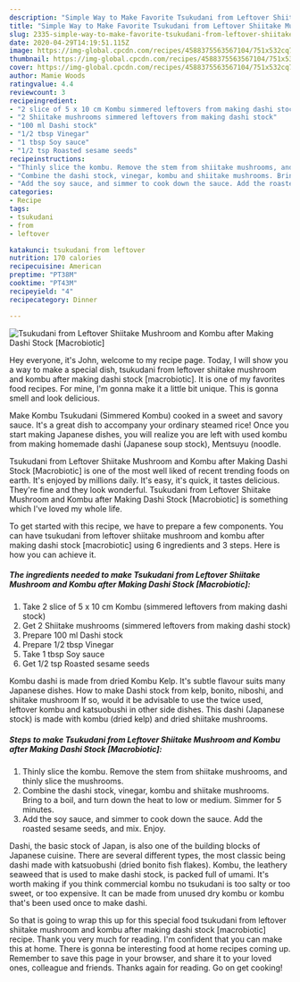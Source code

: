 ```yaml
---
description: "Simple Way to Make Favorite Tsukudani from Leftover Shiitake Mushroom and Kombu after Making Dashi Stock [Macrobiotic]"
title: "Simple Way to Make Favorite Tsukudani from Leftover Shiitake Mushroom and Kombu after Making Dashi Stock [Macrobiotic]"
slug: 2335-simple-way-to-make-favorite-tsukudani-from-leftover-shiitake-mushroom-and-kombu-after-making-dashi-stock-macrobiotic
date: 2020-04-29T14:19:51.115Z
image: https://img-global.cpcdn.com/recipes/4588375563567104/751x532cq70/tsukudani-from-leftover-shiitake-mushroom-and-kombu-after-making-dashi-stock-macrobiotic-recipe-main-photo.jpg
thumbnail: https://img-global.cpcdn.com/recipes/4588375563567104/751x532cq70/tsukudani-from-leftover-shiitake-mushroom-and-kombu-after-making-dashi-stock-macrobiotic-recipe-main-photo.jpg
cover: https://img-global.cpcdn.com/recipes/4588375563567104/751x532cq70/tsukudani-from-leftover-shiitake-mushroom-and-kombu-after-making-dashi-stock-macrobiotic-recipe-main-photo.jpg
author: Mamie Woods
ratingvalue: 4.4
reviewcount: 3
recipeingredient:
- "2 slice of 5 x 10 cm Kombu simmered leftovers from making dashi stock"
- "2 Shiitake mushrooms simmered leftovers from making dashi stock"
- "100 ml Dashi stock"
- "1/2 tbsp Vinegar"
- "1 tbsp Soy sauce"
- "1/2 tsp Roasted sesame seeds"
recipeinstructions:
- "Thinly slice the kombu. Remove the stem from shiitake mushrooms, and thinly slice the mushrooms."
- "Combine the dashi stock, vinegar, kombu and shiitake mushrooms. Bring to a boil, and turn down the heat to low or medium. Simmer for 5 minutes."
- "Add the soy sauce, and simmer to cook down the sauce. Add the roasted sesame seeds, and mix. Enjoy."
categories:
- Recipe
tags:
- tsukudani
- from
- leftover

katakunci: tsukudani from leftover 
nutrition: 170 calories
recipecuisine: American
preptime: "PT38M"
cooktime: "PT43M"
recipeyield: "4"
recipecategory: Dinner

---
```



![Tsukudani from Leftover Shiitake Mushroom and Kombu after Making Dashi Stock [Macrobiotic]](https://img-global.cpcdn.com/recipes/4588375563567104/751x532cq70/tsukudani-from-leftover-shiitake-mushroom-and-kombu-after-making-dashi-stock-macrobiotic-recipe-main-photo.jpg)

Hey everyone, it's John, welcome to my recipe page. Today, I will show you a way to make a special dish, tsukudani from leftover shiitake mushroom and kombu after making dashi stock [macrobiotic]. It is one of my favorites food recipes. For mine, I'm gonna make it a little bit unique. This is gonna smell and look delicious.

Make Kombu Tsukudani (Simmered Kombu) cooked in a sweet and savory sauce. It&#39;s a great dish to accompany your ordinary steamed rice! Once you start making Japanese dishes, you will realize you are left with used kombu from making homemade dashi (Japanese soup stock), Mentsuyu (noodle.

Tsukudani from Leftover Shiitake Mushroom and Kombu after Making Dashi Stock [Macrobiotic] is one of the most well liked of recent trending foods on earth. It's enjoyed by millions daily. It's easy, it's quick, it tastes delicious. They're fine and they look wonderful. Tsukudani from Leftover Shiitake Mushroom and Kombu after Making Dashi Stock [Macrobiotic] is something which I've loved my whole life.


To get started with this recipe, we have to prepare a few components. You can have tsukudani from leftover shiitake mushroom and kombu after making dashi stock [macrobiotic] using 6 ingredients and 3 steps. Here is how you can achieve it.

<!--inarticleads1-->

##### The ingredients needed to make Tsukudani from Leftover Shiitake Mushroom and Kombu after Making Dashi Stock [Macrobiotic]:

1. Take 2 slice of 5 x 10 cm Kombu (simmered leftovers from making dashi stock)
1. Get 2 Shiitake mushrooms (simmered leftovers from making dashi stock)
1. Prepare 100 ml Dashi stock
1. Prepare 1/2 tbsp Vinegar
1. Take 1 tbsp Soy sauce
1. Get 1/2 tsp Roasted sesame seeds


Kombu dashi is made from dried Kombu Kelp. It&#39;s subtle flavour suits many Japanese dishes. How to make Dashi stock from kelp, bonito, niboshi, and shiitake mushroom If so, would it be advisable to use the twice used, leftover kombu and katsuobushi in other side dishes. This dashi (Japanese stock) is made with kombu (dried kelp) and dried shiitake mushrooms. 

<!--inarticleads2-->

##### Steps to make Tsukudani from Leftover Shiitake Mushroom and Kombu after Making Dashi Stock [Macrobiotic]:

1. Thinly slice the kombu. Remove the stem from shiitake mushrooms, and thinly slice the mushrooms.
1. Combine the dashi stock, vinegar, kombu and shiitake mushrooms. Bring to a boil, and turn down the heat to low or medium. Simmer for 5 minutes.
1. Add the soy sauce, and simmer to cook down the sauce. Add the roasted sesame seeds, and mix. Enjoy.


Dashi, the basic stock of Japan, is also one of the building blocks of Japanese cuisine. There are several different types, the most classic being dashi made with katsuobushi (dried bonito fish flakes). Kombu, the leathery seaweed that is used to make dashi stock, is packed full of umami. It&#39;s worth making if you think commercial kombu no tsukudani is too salty or too sweet, or too expensive. It can be made from unused dry kombu or kombu that&#39;s been used once to make dashi. 

So that is going to wrap this up for this special food tsukudani from leftover shiitake mushroom and kombu after making dashi stock [macrobiotic] recipe. Thank you very much for reading. I'm confident that you can make this at home. There is gonna be interesting food at home recipes coming up. Remember to save this page in your browser, and share it to your loved ones, colleague and friends. Thanks again for reading. Go on get cooking!
